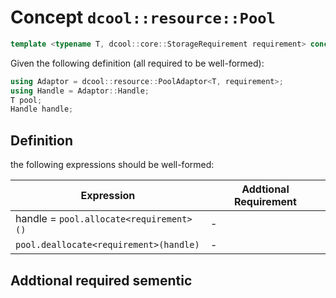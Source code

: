 # Concept `dcool::resource::Pool`

```cpp
template <typename T, dcool::core::StorageRequirement requirement> concept dcool::resource::Pool;
```

Given the following definition (all required to be well-formed):

```cpp
using Adaptor = dcool::resource::PoolAdaptor<T, requirement>;
using Handle = Adaptor::Handle;
T pool;
Handle handle;
```

## Definition

the following expressions should be well-formed:

| Expression | Addtional Requirement |
| - | - |
| handle = `pool.allocate<requirement>()` | - |
| `pool.deallocate<requirement>(handle)` | - |

## Addtional required sementic
